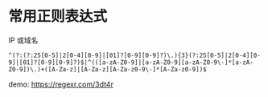 # 常用正则表达式

IP 或域名

```regex
^(?:(?:25[0-5]|2[0-4][0-9]|[01]?[0-9][0-9]?)\.){3}(?:25[0-5]|2[0-4][0-9]|[01]?[0-9][0-9]?)$|^(([a-zA-Z0-9]|[a-zA-Z0-9][a-zA-Z0-9\-]*[a-zA-Z0-9])\.)+([A-Za-z]|[A-Za-z][A-Za-z0-9\-]*[A-Za-z0-9])$
```

demo: https://regexr.com/3dt4r